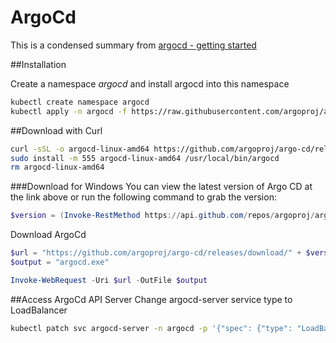 # ArgoCd 
This is a condensed summary from [argocd - getting started](https://argo-cd.readthedocs.io/en/stable/getting_started/)

##Installation

Create a namespace _argocd_ and install argocd into this namespace

```sh
kubectl create namespace argocd
kubectl apply -n argocd -f https://raw.githubusercontent.com/argoproj/argo-cd/stable/manifests/install.yaml
```


##Download with Curl
```sh
curl -sSL -o argocd-linux-amd64 https://github.com/argoproj/argo-cd/releases/latest/download/argocd-linux-amd64
sudo install -m 555 argocd-linux-amd64 /usr/local/bin/argocd
rm argocd-linux-amd64
```

###Download for Windows
You can view the latest version of Argo CD at the link above or run the following command to grab the version:
```ps1
$version = (Invoke-RestMethod https://api.github.com/repos/argoproj/argo-cd/releases/latest).tag_name
```
Download ArgoCd
```ps1
$url = "https://github.com/argoproj/argo-cd/releases/download/" + $version + "/argocd-windows-amd64.exe"
$output = "argocd.exe"

Invoke-WebRequest -Uri $url -OutFile $output
```

##Access ArgoCd API Server
Change argocd-server service type to LoadBalancer

```sh
kubectl patch svc argocd-server -n argocd -p '{"spec": {"type": "LoadBalancer"}}'
```

